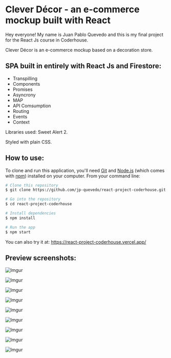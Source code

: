 # Clever Décor - an e-commerce mockup built with React

Hey everyone! My name is Juan Pablo Quevedo and this is my final project for the React Js course in Coderhouse.

Clever Décor is an e-commerce mockup based on a decoration store.

## SPA built in entirely with React Js and Firestore:

* Transpilling
* Components
* Promises
* Asyncrony
* MAP
* API Comsumption
* Routing
* Events
* Context

Libraries used: Sweet Alert 2.

Styled with plain CSS.

## How to use:

To clone and run this application, you'll need [Git](https://git-scm.com) and [Node.js](https://nodejs.org/en/download/) (which comes with [npm](http://npmjs.com)) installed on your computer. From your command line:

```bash
# Clone this repository
$ git clone https://github.com/jp-quevedo/react-project-coderhouse.git

# Go into the repository
$ cd react-project-coderhouse

# Install dependencies
$ npm install

# Run the app
$ npm start
```

You can also try it at: https://react-project-coderhouse.vercel.app/

## Preview screenshots:

![Imgur](https://i.imgur.com/NhCq3rs.png)

![Imgur](https://i.imgur.com/2LjHxSY.png)

![Imgur](https://i.imgur.com/0mJyp62.png)

![Imgur](https://i.imgur.com/RYtG9ar.png)

![Imgur](https://i.imgur.com/qbkuEcj.png)

![Imgur](https://i.imgur.com/STrafff.png)

![Imgur](https://i.imgur.com/3eTQPkg.png)

![Imgur](https://i.imgur.com/KGovpVs.png)

![Imgur](https://i.imgur.com/8U6M481.png)